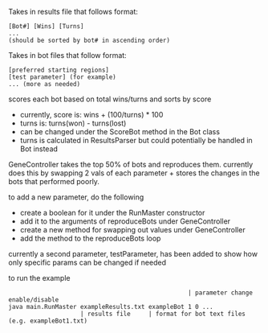 Takes in results file that follows format:

    [Bot#] [Wins] [Turns]
    ...
    (should be sorted by bot# in ascending order)

Takes in bot files that follow format:

    [preferred starting regions]
    [test parameter] (for example)
    ... (more as needed)

scores each bot based on total wins/turns and sorts by score
* currently, score is: wins + (100/turns) * 100
* turns is: turns(won) - turns(lost)
* can be changed under the ScoreBot method in the Bot class
* turns is calculated in ResultsParser but could potentially be handled in Bot instead

GeneController takes the top 50% of bots and reproduces them. currently does this by swapping 2 vals of each parameter + stores the changes in the bots that performed poorly.

to add a new parameter, do the following
* create a boolean for it under the RunMaster constructor
* add it to the arguments of reproduceBots under GeneController
* create a new method for swapping out values under GeneController
* add the method to the reproduceBots loop

currently a second parameter, testParameter, has been added to show how only specific params can be changed if needed

to run the example

                                                      | parameter change enable/disable
    java main.RunMaster exampleResults.txt exampleBot 1 0 ...
                        | results file     | format for bot text files (e.g. exampleBot1.txt)

